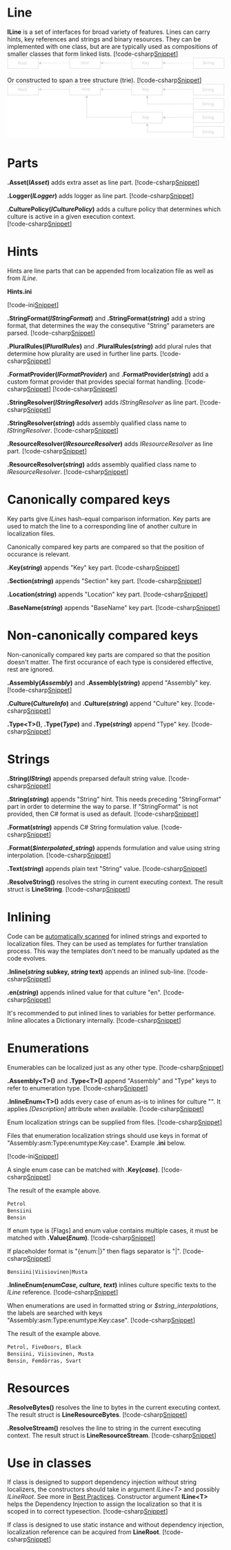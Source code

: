 ﻿# Line
**ILine** is a set of interfaces for broad variety of features.
Lines can carry hints, key references and strings and binary resources. 
They can be implemented with one class, but are are typically used as compositions of smaller classes that form linked lists.
[!code-csharp[Snippet](Examples.cs#Snippet_1a)]
![linked list](linkedlist.svg)
<br/>

Or constructed to span a tree structure (trie).
[!code-csharp[Snippet](Examples.cs#Snippet_1b)]
![tree](tree.svg)
<br/>

# Parts
<b>.Asset(<i>IAsset</i>)</b> adds extra asset as line part.
[!code-csharp[Snippet](Examples.cs#Snippet_2a)]

<b>.Logger(<i>ILogger</i>)</b> adds logger as line part.
[!code-csharp[Snippet](Examples.cs#Snippet_2b)]

<b>.CulturePolicy(<i>ICulturePolicy</i>)</b> adds a culture policy that determines which culture is active in a given execution context.	
[!code-csharp[Snippet](Examples.cs#Snippet_2c)]

# Hints
Hints are line parts that can be appended from localization file as well as from *ILine*.

**Hints.ini**
 
[!code-ini[Snippet](Hints.ini)]

<b>.StringFormat(<i>IStringFormat</i>)</b> and <b>.StringFormat(<i>string</i>)</b> add a string format, that determines the way the consequtive "String" parameters are parsed.
[!code-csharp[Snippet](Examples.cs#Snippet_3a)]

<b>.PluralRules(<i>IPluralRules</i>)</b> and <b>.PluralRules(<i>string</i>)</b> add plural rules that determine how plurality are used in further line parts.
[!code-csharp[Snippet](Examples.cs#Snippet_3b)]

<b>.FormatProvider(<i>IFormatProvider</i>)</b> and <b>.FormatProvider(<i>string</i>)</b> add a custom format provider that provides special format handling.
[!code-csharp[Snippet](Examples.cs#Snippet_3c)]
[!code-csharp[Snippet](Examples.cs#Snippet_3d)]

<b>.StringResolver(<i>IStringResolver</i>)</b> adds *IStringResolver* as line part.
[!code-csharp[Snippet](Examples.cs#Snippet_3e)]

<b>.StringResolver(<i>string</i>)</b> adds assembly qualified class name to *IStringResolver*.
[!code-csharp[Snippet](Examples.cs#Snippet_3f)]

<b>.ResourceResolver(<i>IResourceResolver</i>)</b> adds *IResourceResolver* as line part.
[!code-csharp[Snippet](Examples.cs#Snippet_3g)]

<b>.ResourceResolver(<i>string</i>)</b> adds assembly qualified class name to *IResourceResolver*.
[!code-csharp[Snippet](Examples.cs#Snippet_3h)]

# Canonically compared keys
Key parts give *ILine*s hash-equal comparison information. Key parts are used to match the line to a corresponding line of another culture in
localization files.

Canonically compared key parts are compared so that the position of occurance is relevant.

<b>.Key(<i>string</i>)</b> appends "Key" key part.
[!code-csharp[Snippet](Examples.cs#Snippet_6a)]

<b>.Section(<i>string</i>)</b> appends "Section" key part.
[!code-csharp[Snippet](Examples.cs#Snippet_6b)]

<b>.Location(<i>string</i>)</b> appends "Location" key part.
[!code-csharp[Snippet](Examples.cs#Snippet_6c)]

<b>.BaseName(<i>string</i>)</b> appends "BaseName" key part.
[!code-csharp[Snippet](Examples.cs#Snippet_6d)]


# Non-canonically compared keys
Non-canonically compared key parts are compared so that the position doesn't matter. The first occurance of each type is considered effective, rest are ignored.

<b>.Assembly(<i>Assembly</i>)</b> and <b>.Assembly(<i>string</i>)</b> append "Assembly" key. 
[!code-csharp[Snippet](Examples.cs#Snippet_5a)]

<b>.Culture(<i>CultureInfo</i>)</b> and <b>.Culture(<i>string</i>)</b> append "Culture" key.
[!code-csharp[Snippet](Examples.cs#Snippet_5b)]

<b>.Type&lt;T&gt;(<i></i>)</b>, <b>.Type(<i>Type</i>)</b> and <b>.Type(<i>string</i>)</b> append "Type" key.
[!code-csharp[Snippet](Examples.cs#Snippet_5c)]

# Strings
<b>.String(<i>IString</i>)</b> appends preparsed default string value.
[!code-csharp[Snippet](Examples.cs#Snippet_7a)]

<b>.String(<i>string</i>)</b> appends "String" hint. This needs preceding "StringFormat" part in order to determine the way to parse.
If "StringFormat" is not provided, then C# format is used as default.
[!code-csharp[Snippet](Examples.cs#Snippet_7b)]

<b>.Format(<i>string</i>)</b> appends C# String formulation value.
[!code-csharp[Snippet](Examples.cs#Snippet_7c)]

<b>.Format(<i>$interpolated_string</i>)</b> appends formulation and value using string interpolation.
[!code-csharp[Snippet](Examples.cs#Snippet_7c2)]

<b>.Text(<i>string</i>)</b> appends plain text "String" value.
[!code-csharp[Snippet](Examples.cs#Snippet_7d)]

<b>.ResolveString()</b> resolves the string in current executing context. The result struct is <b>LineString</b>.
[!code-csharp[Snippet](Examples.cs#Snippet_8a)]

# Inlining
Code can be [automatically scanned](http://lexical.fi/sdk/Localization/docs/InlineScanner/index.html) for inlined strings and exported to localization files.
They can be used as templates for further translation process. 
This way the templates don't need to be manually updated as the code evolves.
<br/>

<b>.Inline(<i>string</i> subkey, <i>string</i> text)</b> appends an inlined sub-line.
[!code-csharp[Snippet](Examples.cs#Snippet_7e)]

<b>.en(<i>string</i>)</b> appends inlined value for that culture "en".
[!code-csharp[Snippet](Examples.cs#Snippet_7f)]

It's recommended to put inlined lines to variables for better performance. Inline allocates a Dictionary internally.
[!code-csharp[Snippet](Examples.cs#Snippet_7h)]

# Enumerations
Enumerables can be localized just as any other type. 
[!code-csharp[Snippet](Examples.cs#Snippet_7i)]

<b>.Assembly&lt;T&gt;()</b> and <b>.Type&lt;T&gt;()</b> append "Assembly" and "Type" keys to refer to enumeration type.
[!code-csharp[Snippet](Examples.cs#Snippet_7l)]

<b>.InlineEnum&lt;T&gt;()</b> adds every case of enum as-is to inlines for culture "". It applies *[Description]* attribute when available.
[!code-csharp[Snippet](Examples.cs#Snippet_7l2)]

Enum localization strings can be supplied from files.
[!code-csharp[Snippet](Examples.cs#Snippet_7l3)]

Files that enumeration localization strings should use keys in format of "Assembly:asm:Type:enumtype:Key:case". Example **.ini** below.
 
[!code-ini[Snippet](CarFeature.ini)]

A single enum case can be matched with <b>.Key(<i>case</i>)</b>. 
[!code-csharp[Snippet](Examples.cs#Snippet_7m2)]

The result of the example above.
```none
Petrol
Bensiini
Bensin
```

If enum type is [Flags] and enum value contains multiple cases, it must be matched with <b>.Value(<i>Enum</i>)</b>.
[!code-csharp[Snippet](Examples.cs#Snippet_7m4)]

If placeholder format is "{enum:|}" then flags separator is "|".
[!code-csharp[Snippet](Examples.cs#Snippet_7m5)]
```
Bensiini|Viisiovinen|Musta
```


<b>.InlineEnum(<i>enumCase, culture, text</i>)</b> inlines culture specific texts to the *ILine* reference.
[!code-csharp[Snippet](Examples.cs#Snippet_7m)]

When enumerations are used in formatted string or <i>$string_interpolations</i>, the labels are searched with keys "Assembly:asm:Type:enumtype:Key:case".
[!code-csharp[Snippet](Examples.cs#Snippet_7m3)]

The result of the example above.
```none
Petrol, FiveDoors, Black
Bensiini, Viisiovinen, Musta
Bensin, Femdörras, Svart
```

# Resources
<b>.ResolveBytes()</b> resolves the line to bytes in the current executing context. The result struct is <b>LineResourceBytes</b>.
[!code-csharp[Snippet](Examples.cs#Snippet_10a)]

<b>.ResolveStream()</b> resolves the line to string in the current executing context. The result struct is <b>LineResourceStream</b>.
[!code-csharp[Snippet](Examples.cs#Snippet_10b)]

# Use in classes
If class is designed to support dependency injection without string localizers, the constructors should 
take in argument *ILine&lt;T&gt;* and possibly *ILineRoot*. See more in [Best Practices](../BestPractices/ClassLibrary/index.md).
Constructor argument **ILine&lt;T&gt;** helps the Dependency Injection to assign the localization so that it is scoped in to correct typesection.
[!code-csharp[Snippet](Examples.cs#Snippet_9a)]

If class is designed to use static instance and without dependency injection, localization reference can be acquired from **LineRoot**.
[!code-csharp[Snippet](Examples.cs#Snippet_9b)]
